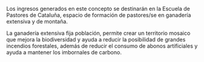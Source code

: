 Los ingresos generados en este concepto se destinarán en la Escuela de Pastores de Cataluña, espacio de formación de pastores/se en ganadería extensiva y de montaña.

La ganadería extensiva fija población, permite crear un territorio mosaico que mejora la biodiversidad y ayuda a reducir la posibilidad de grandes incendios forestales, además de reducir el consumo de abonos artificiales y ayuda a mantener los imbornales de carbono.

